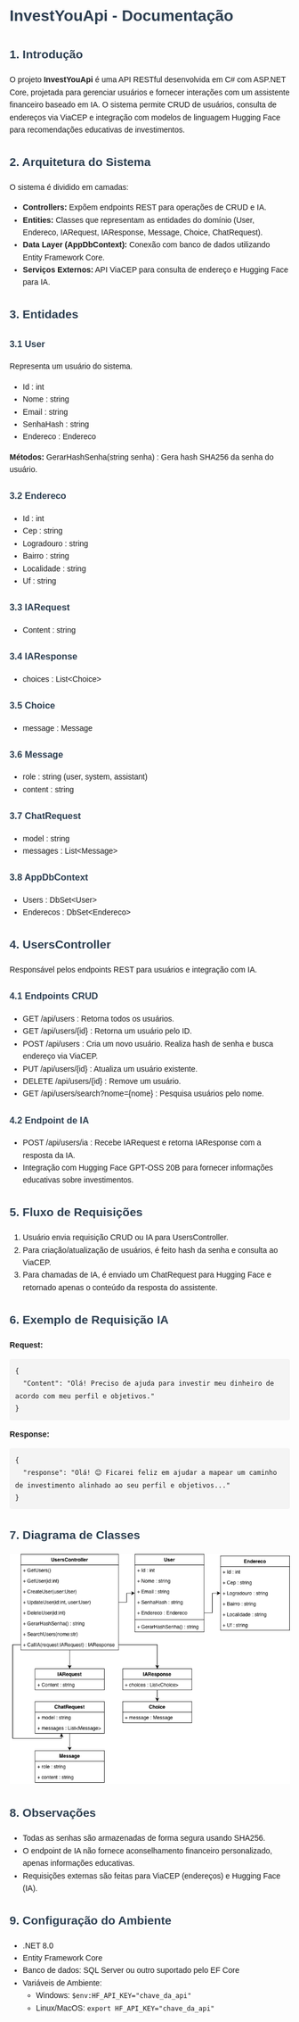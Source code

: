 <!DOCTYPE html>
<html lang="pt-BR">
<head>
<meta charset="UTF-8">
<title>Documentação InvestYouApi</title>
<style>
    body { font-family: Arial, sans-serif; line-height: 1.6; margin: 20px; }
    h1, h2, h3, h4 { color: #2c3e50; }
    pre { background-color: #f4f4f4; padding: 10px; border-radius: 4px; overflow-x: auto; }
    code { font-family: Consolas, monospace; }
    ul { margin-bottom: 10px; }
</style>
</head>
<body>

<h1>InvestYouApi - Documentação</h1>

<h2>1. Introdução</h2>
<p>O projeto <strong>InvestYouApi</strong> é uma API RESTful desenvolvida em C# com ASP.NET Core, projetada para gerenciar usuários e fornecer interações com um assistente financeiro baseado em IA. O sistema permite CRUD de usuários, consulta de endereços via ViaCEP e integração com modelos de linguagem Hugging Face para recomendações educativas de investimentos.</p>

<h2>2. Arquitetura do Sistema</h2>
<p>O sistema é dividido em camadas:</p>
<ul>
    <li><strong>Controllers:</strong> Expõem endpoints REST para operações de CRUD e IA.</li>
    <li><strong>Entities:</strong> Classes que representam as entidades do domínio (User, Endereco, IARequest, IAResponse, Message, Choice, ChatRequest).</li>
    <li><strong>Data Layer (AppDbContext):</strong> Conexão com banco de dados utilizando Entity Framework Core.</li>
    <li><strong>Serviços Externos:</strong> API ViaCEP para consulta de endereço e Hugging Face para IA.</li>
</ul>

<h2>3. Entidades</h2>

<h3>3.1 User</h3>
<p>Representa um usuário do sistema.</p>
<ul>
    <li>Id : int</li>
    <li>Nome : string</li>
    <li>Email : string</li>
    <li>SenhaHash : string</li>
    <li>Endereco : Endereco</li>
</ul>
<p><strong>Métodos:</strong> GerarHashSenha(string senha) : Gera hash SHA256 da senha do usuário.</p>

<h3>3.2 Endereco</h3>
<ul>
    <li>Id : int</li>
    <li>Cep : string</li>
    <li>Logradouro : string</li>
    <li>Bairro : string</li>
    <li>Localidade : string</li>
    <li>Uf : string</li>
</ul>

<h3>3.3 IARequest</h3>
<ul>
    <li>Content : string</li>
</ul>

<h3>3.4 IAResponse</h3>
<ul>
    <li>choices : List&lt;Choice&gt;</li>
</ul>

<h3>3.5 Choice</h3>
<ul>
    <li>message : Message</li>
</ul>

<h3>3.6 Message</h3>
<ul>
    <li>role : string (user, system, assistant)</li>
    <li>content : string</li>
</ul>

<h3>3.7 ChatRequest</h3>
<ul>
    <li>model : string</li>
    <li>messages : List&lt;Message&gt;</li>
</ul>

<h3>3.8 AppDbContext</h3>
<ul>
    <li>Users : DbSet&lt;User&gt;</li>
    <li>Enderecos : DbSet&lt;Endereco&gt;</li>
</ul>

<h2>4. UsersController</h2>
<p>Responsável pelos endpoints REST para usuários e integração com IA.</p>

<h3>4.1 Endpoints CRUD</h3>
<ul>
    <li>GET /api/users : Retorna todos os usuários.</li>
    <li>GET /api/users/{id} : Retorna um usuário pelo ID.</li>
    <li>POST /api/users : Cria um novo usuário. Realiza hash de senha e busca endereço via ViaCEP.</li>
    <li>PUT /api/users/{id} : Atualiza um usuário existente.</li>
    <li>DELETE /api/users/{id} : Remove um usuário.</li>
    <li>GET /api/users/search?nome={nome} : Pesquisa usuários pelo nome.</li>
</ul>

<h3>4.2 Endpoint de IA</h3>
<ul>
    <li>POST /api/users/ia : Recebe IARequest e retorna IAResponse com a resposta da IA.</li>
    <li>Integração com Hugging Face GPT-OSS 20B para fornecer informações educativas sobre investimentos.</li>
</ul>

<h2>5. Fluxo de Requisições</h2>
<ol>
    <li>Usuário envia requisição CRUD ou IA para UsersController.</li>
    <li>Para criação/atualização de usuários, é feito hash da senha e consulta ao ViaCEP.</li>
    <li>Para chamadas de IA, é enviado um ChatRequest para Hugging Face e retornado apenas o conteúdo da resposta do assistente.</li>
</ol>

<h2>6. Exemplo de Requisição IA</h2>

<p><strong>Request:</strong></p>
<pre><code>{
  "Content": "Olá! Preciso de ajuda para investir meu dinheiro de acordo com meu perfil e objetivos."
}</code></pre>

<p><strong>Response:</strong></p>
<pre><code>{
  "response": "Olá! 😊 Ficarei feliz em ajudar a mapear um caminho de investimento alinhado ao seu perfil e objetivos..."
}</code></pre>

<h2>7. Diagrama de Classes</h2>
<img src="./sprint_3_cs.drawio.png" />


<h2>8. Observações</h2>
<ul>
    <li>Todas as senhas são armazenadas de forma segura usando SHA256.</li>
    <li>O endpoint de IA não fornece aconselhamento financeiro personalizado, apenas informações educativas.</li>
    <li>Requisições externas são feitas para ViaCEP (endereços) e Hugging Face (IA).</li>
</ul>

<h2>9. Configuração do Ambiente</h2>
<ul>
    <li>.NET 8.0</li>
    <li>Entity Framework Core</li>
    <li>Banco de dados: SQL Server ou outro suportado pelo EF Core</li>
    <li>Variáveis de Ambiente:
        <ul>
            <li>Windows: <code>$env:HF_API_KEY="chave_da_api"</code></li>
            <li>Linux/MacOS: <code>export HF_API_KEY="chave_da_api"</code></li>
        </ul>
    </li>
</ul>

</body>
</html>
